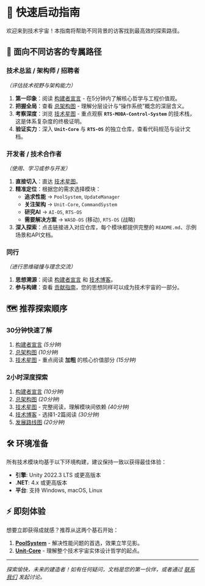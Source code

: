# 🚀 快速启动指南

欢迎来到技术宇宙！本指南将帮助不同背景的访客找到最高效的探索路径。

## 🎯 面向不同访客的专属路径

### 技术总监 / 架构师 / 招聘者
*（评估技术视野与架构能力）*
1.  **第一印象**：阅读 [构建者宣言](./MANIFESTO.md) - 在5分钟内了解核心哲学与工程价值观。
2.  **把握全局**：查看 [总架构图](./ARCHITECTURE.md) - 理解分层设计与“操作系统”概念的深层含义。
3.  **考察深度**：浏览 [技术星图](./GALAXY.md) - 重点观察 **`RTS-MOBA-Control-System`** 的技术栈，这是体系复杂度的终极证明。
4.  **验证实力**：深入 **`Unit-Core`** 与 **`RTS-OS`** 的独立仓库，查看代码规范与设计文档。

### 开发者 / 技术合作者
*（使用、学习或参与开发）*
1.  **直接切入**：直达 [技术星图](./GALAXY.md)。
2.  **精准定位**：根据您的需求选择模块：
    - **追求性能** → `PoolSystem`, `UpdateManager`
    - **关注架构** → `Unit-Core`, `CommandSystem`
    - **研究AI** → `AI-OS`, `RTS-OS`
    - **需要解决方案** → `WASD-OS` (移动), `RTS-OS` (战略)
3.  **深入探索**：点击链接进入对应仓库，每个模块都提供完整的 `README.md`、示例场景和API文档。

### 同行
*（进行思维碰撞与理念交流）*
1.  **思想溯源**：阅读 [构建者宣言](./MANIFESTO.md) 和 [技术博客](./BLOG/)。
2.  **参与构建**：查看 [贡献指南](./CONTRIBUTING.md)，您的思想同样可以成为技术宇宙的一部分。

## 🗺️ 推荐探索顺序

### 30分钟快速了解
1.  [构建者宣言](./MANIFESTO.md) *(5分钟)*
2.  [总架构图](./ARCHITECTURE.md) *(10分钟)*
3.  [技术星图](./GALAXY.md) - 重点阅读 **加粗** 的核心价值部分 *(15分钟)*

### 2小时深度探索
1.  [构建者宣言](./MANIFESTO.md) *(10分钟)*
2.  [总架构图](./ARCHITECTURE.md) *(20分钟)*
3.  [技术星图](./GALAXY.md) - 完整阅读，理解模块间依赖 *(40分钟)*
4.  [技术博客](./BLOG/) - 选择1-2篇阅读 *(30分钟)*
5.  [发展路线图](./ROADMAP.md) *(20分钟)*

## 🛠️ 环境准备

所有技术模块均基于以下环境构建，建议保持一致以获得最佳体验：
- **引擎**: Unity 2022.3 LTS 或更高版本
- **.NET**: 4.x 或更高版本
- **平台**: 支持 Windows, macOS, Linux

## ⚡ 即刻体验

想要立即获得成就感？推荐从这两个基石开始：

1.  **[PoolSystem](https://github.com/yourname/PoolSystem)** - 解决性能问题的首选，效果立竿见影。
2.  **[Unit-Core](https://github.com/yourname/Unit-Core)** - 理解整个技术宇宙实体设计哲学的起点。

---

*探索愉快，未来的建造者！如有任何疑问，文档是您的第一伙伴，或者通过 [联系我们](./LINKS.md) 发起讨论。*